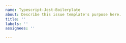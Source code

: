 ```yaml
---
name: Typescript-Jest-Boilerplate
about: Describe this issue template's purpose here.
title: ''
labels: ''
assignees: ''

---
```




